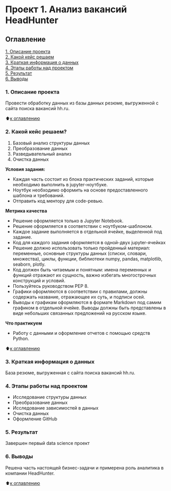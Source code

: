 # Проект 1. Анализ вакансий HeadHunter

## Оглавление
[1. Описание проекта](https://github.com/yamovan/datascience/blob/main/project_1/README.md#Описание-проекта)  
[2. Какой кейс решаем](https://github.com/yamovan/datascience/blob/main/project_1/README.md#Какой-кейс-решаем)  
[3. Краткая информация о данных](https://github.com/yamovan/datascience/blob/main/project_1/README.md#Краткая-информация-о-данных)  
[4. Этапы работы над проектом](https://github.com/yamovan/datascience/blob/main/project_1/README.md#Этапы-работы-над-проектом)  
[5. Результат](https://github.com/yamovan/datascience/blob/main/project_1/README.md#Результат)  
[6. Выводы](https://github.com/yamovan/datascience/blob/main/project_1/README.md#Выводы)

### 1. Описание проекта
Провести обработку данных из базы данных резюме, выгруженной с сайта поиска вакансий hh.ru.  

:arrow_up:[к оглавлению](https://github.com/yamovan/datascience/blob/main/project_1/README.md#Оглавление)  

### 2. Какой кейс решаем?
1. Базовый анализ структуры данных
2. Преобразование данных
3. Разведывательный анализ
4. Очистка данных

**Условия задания:**
-  Каждая часть состоит из блока практических заданий, которые необходимо выполнить в jupyter-ноутбуке.
- Ноутбук необходимо оформить на основе предоставленного шаблона и требований.
- Отправить код ментору для code-ревью.

**Метрика качества**
- Решение оформляется только в Jupyter Notebook.
- Решение оформляется в соответствии с ноутбуком-шаблоном.
- Каждое задание выполняется в отдельной ячейке, выделенной под задание.
- Код для каждого задания оформляется в одной-двух jupyter-ячейках 
- Решение должно использовать только пройденный материал: переменные, основные структуры данных (списки, словари, множества), циклы, функции, библиотеки numpy, pandas, matplotlib, seaborn, plotly.
- Код должен быть читаемым и понятным: имена переменных и функций отражают их сущность, важно избегать многострочных конструкций и условий.
- Пользуйтесь руководством PEP 8.
- Графики оформляются в соответствии с правилами, должны содержать название, отражающее их суть, и подписи осей.
- Выводы к графикам оформляются в формате Markdown под самим графиком в отдельной ячейке. Выводы должны быть представлены в виде небольших связанных предложений на русском языке.

**Что практикуем**
- Работу с данными и оформление отчетов с помощью средств Python.

:arrow_up:[к оглавлению](https://github.com/yamovan/datascience/blob/main/project_1/README.md#Оглавление)


### 3. Краткая информация о данных
База резюме, выгруженная с сайта поиска вакансий hh.ru.

### 4. Этапы работы над проектом
- Исследование структуры данных
- Преобразование данных
- Исследование зависимостей в данных
- Очистка данных
- Оформление GitHub

### 5. Результат
Завершен первый data science проект

### 6. Выводы
Решена часть настоящей бизнес-задачи и примерена роль аналитика в компании HeadHunter.


:arrow_up:[к оглавлению](https://github.com/yamovan/datascience/blob/main/project_1/README.md#Оглавление)